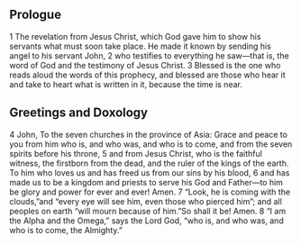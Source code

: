 ## Prologue
1 The revelation from Jesus Christ, which God gave him to show his servants what must soon take place. He made it known by sending his angel to his servant John,
2 who testifies to everything he saw—that is, the word of God and the testimony of Jesus Christ.
3 Blessed is the one who reads aloud the words of this prophecy, and blessed are those who hear it and take to heart what is written in it, because the time is near. 

## Greetings and Doxology

4 John, To the seven churches in the province of Asia: Grace and peace to you from him who is, and who was, and who is to come, and from the seven spirits before his throne,
5 and from Jesus Christ, who is the faithful witness, the firstborn from the dead, and the ruler of the kings of the earth. To him who loves us and has freed us from our sins by his blood,
6 and has made us to be a kingdom and priests to serve his God and Father—to him be glory and power for ever and ever! Amen.
7 “Look, he is coming with the clouds,”and “every eye will see him, even those who pierced him”; and all peoples on earth “will mourn because of him.”So shall it be! Amen.
8 “I am the Alpha and the Omega,” says the Lord God, “who is, and who was, and who is to come, the Almighty.” 
